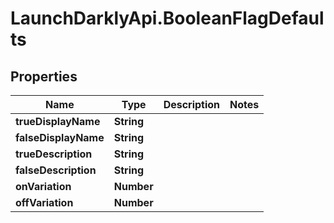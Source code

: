 # LaunchDarklyApi.BooleanFlagDefaults

## Properties

Name | Type | Description | Notes
------------ | ------------- | ------------- | -------------
**trueDisplayName** | **String** |  | 
**falseDisplayName** | **String** |  | 
**trueDescription** | **String** |  | 
**falseDescription** | **String** |  | 
**onVariation** | **Number** |  | 
**offVariation** | **Number** |  | 


